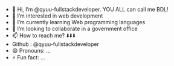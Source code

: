 - 👋 Hi, I’m @qyuu-fullstackdeveloper. YOU ALL can call me BDL!
- 👀 I’m interested in web development
- 🌱 I’m currently learning Web programming languages
- 💞️ I’m looking to collaborate in a government office
- 📫 How to reach me? ⬇️⬇️⬇️
- Github : @qyuu-fullstackdeveloper
- 😄 Pronouns: ...
- ⚡ Fun fact: ...

<!---
qyuu-fullstackdeveloper/qyuu-fullstackdeveloper is a ✨ special ✨ repository because its `README.md` (this file) appears on your GitHub profile.
You can click the Preview link to take a look at your changes.
--->
